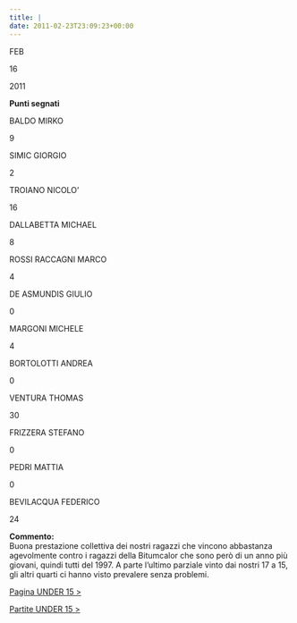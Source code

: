 ```yaml
---
title: |
date: 2011-02-23T23:09:23+00:00
---
```

FEB

16

2011

**Punti segnati**

BALDO MIRKO

9

SIMIC GIORGIO

2

TROIANO NICOLO’

16

DALLABETTA MICHAEL

8

ROSSI RACCAGNI MARCO

4

DE ASMUNDIS GIULIO

0

MARGONI MICHELE

4

BORTOLOTTI ANDREA

0

VENTURA THOMAS

30

FRIZZERA STEFANO

0

PEDRI MATTIA

0

BEVILACQUA FEDERICO

24

**Commento:**  
Buona prestazione collettiva dei nostri ragazzi che vincono abbastanza agevolmente contro i ragazzi della Bitumcalor che sono però di un anno più giovani, quindi tutti del 1997. A parte l’ultimo parziale vinto dai nostri 17 a 15, gli altri quarti ci hanno visto prevalere senza problemi.

[Pagina UNDER 15 >](http://www.basketgardolo.it/under-15)

[Partite UNDER 15 >](http://www.basketgardolo.it/?tag=under-15&cat=11)